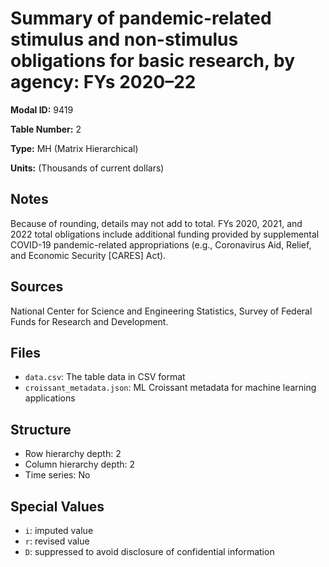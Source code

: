 # Summary of pandemic-related stimulus and non-stimulus obligations for basic research, by agency:  FYs 2020–22

**Modal ID:** 9419

**Table Number:** 2

**Type:** MH (Matrix Hierarchical)

**Units:** (Thousands of current dollars)

## Notes

Because of rounding, details may not add to total. FYs 2020, 2021, and 2022 total obligations include additional funding provided by supplemental COVID-19 pandemic-related appropriations (e.g., Coronavirus Aid, Relief, and Economic Security [CARES] Act).

## Sources

National Center for Science and Engineering Statistics, Survey of Federal Funds for Research and Development.

## Files

- `data.csv`: The table data in CSV format
- `croissant_metadata.json`: ML Croissant metadata for machine learning applications

## Structure

- Row hierarchy depth: 2
- Column hierarchy depth: 2
- Time series: No

## Special Values

- `i`: imputed value
- `r`: revised value
- `D`: suppressed to avoid disclosure of confidential information
